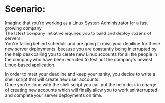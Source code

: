 
# Scenario:
Imagine that you're working as a Linux System Administrator for a fast growing company.  
The latest company initiative requires you to build and deploy dozens of servers.  
You're falling behind schedule and are going to miss your deadline for these new server deployments.
because you are constantly being interrupted by the help desk calling you to create new Linux accounts for all the people in the company 
who have been recruited to test out the company's newest Linux-based application.

In order to meet your deadline and keep your sanity, you decide to write a shell script that will create new user accounts.  
Once you're done with the shell script you can put the help desk in charge of creating new accounts 
which will finally allow you to work uninterrupted and complete your server deployments on time.
